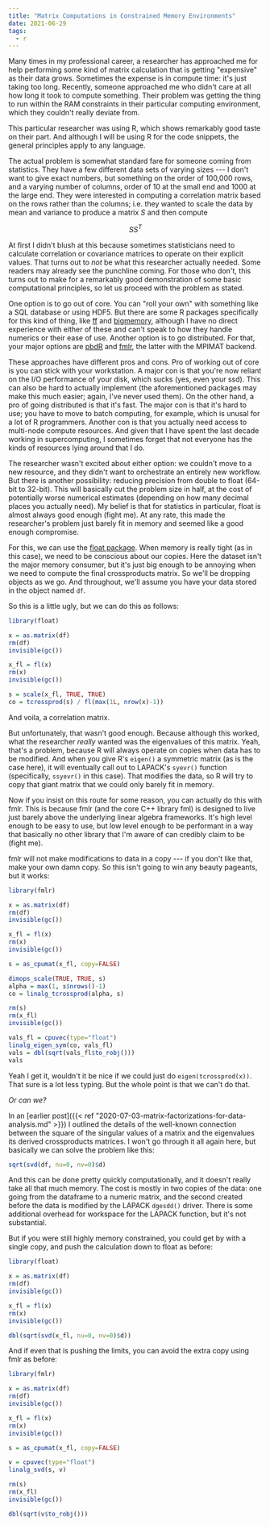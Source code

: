 ```yaml
---
title: "Matrix Computations in Constrained Memory Environments"
date: 2021-06-29
tags:
  - r
---
```


Many times in my professional career, a researcher has approached me for help performing some kind of matrix calculation that is getting "expensive" as their data grows. Sometimes the expense is in compute time: it's just taking too long. Recently, someone approached me who didn't care at all how long it took to compute something. Their problem was getting the thing to run within the RAM constraints in their particular computing environment, which they couldn't really deviate from.

This particular researcher was using R, which shows remarkably good taste on their part. And although I will be using R for the code snippets, the general principles apply to any language.

The actual problem is somewhat standard fare for someone coming from statistics. They have a few different data sets of varying sizes --- I don't want to give exact numbers, but something on the order of 100,000 rows, and a varying number of columns, order of 10 at the small end and 1000 at the large end. They were interested in computing a correlation matrix based on the rows rather than the columns; i.e. they wanted to scale the data by mean and variance to produce a matrix $S$ and then compute

$$ SS^T $$

At first I didn't blush at this because sometimes statisticians need to calculate correlation or covariance matrices to operate on their explicit values. That turns out to *not* be what this researcher actually needed. Some readers may already see the punchline coming. For those who don't, this turns out to make for a remarkably good demonstration of some basic computational principles, so let us proceed with the problem as stated.

One option is to go out of core. You can "roll your own" with something like a SQL database or using HDF5. But there are some R packages specifically for this kind of thing, like [ff](https://cran.r-project.org/web/packages/ff/index.html) and [bigmemory](https://cran.r-project.org/web/packages/bigmemory/index.html), although I have no direct experience with either of these and can't speak to how they handle numerics or their ease of use. Another option is to go distributed. For that, your major options are [pbdR](https://pbdr.org/) and [fmlr](http://github.com/fml-fam/fmlr), the latter with the MPIMAT backend.

These approaches have different pros and cons. Pro of working out of core is you can stick with your workstation. A major con is that you're now reliant on the I/O performance of your disk, which sucks (yes, even your ssd). This can also be hard to actually implement (the aforementioned packages may make this much easier; again, I've never used them). On the other hand, a pro of going distributed is that it's fast. The major con is that it's hard to use; you have to move to batch computing, for example, which is unusal for a lot of R programmers. Another con is that you actually need access to multi-node compute resources. And given that I have spent the last decade working in supercomputing, I sometimes forget that not everyone has the kinds of resources lying around that I do.

The researcher wasn't excited about either option: we couldn't move to a new resource, and they didn't want to orchestrate an entirely new workflow. But there is another possibility: reducing precision from double to float (64-bit to 32-bit). This will basically cut the problem size in half, at the cost of potentially worse numerical estimates (depending on how many decimal places you actually need). My belief is that for statistics in particular, float is almost always good enough (fight me). At any rate, this made the researcher's problem just barely fit in memory and seemed like a good enough compromise.

For this, we can use the [float package](https://cran.r-project.org/web/packages/float/index.html). When memory is really tight (as in this case), we need to be conscious about our copies. Here the dataset isn't the major memory consumer, but it's just big enough to be annoying when we need to compute the final crossproducts matrix. So we'll be dropping objects as we go. And throughout, we'll assume you have your data stored in the object named `df`.

So this is a little ugly, but we can do this as follows:

```r
library(float)

x = as.matrix(df)
rm(df)
invisible(gc())

x_fl = fl(x)
rm(x)
invisible(gc())

s = scale(x_fl, TRUE, TRUE)
co = tcrossprod(s) / fl(max(1L, nrow(x)-1))
```

And voila, a correlation matrix.

But unfortunately, that wasn't good enough. Because although this worked, what the researcher *really* wanted was the eigenvalues of this matrix. Yeah, that's a problem, because R will always operate on copies when data has to be modified. And when you give R's `eigen()` a symmetric matrix (as is the case here), it will eventually call out to LAPACK's `syevr()` function (specifically, `ssyevr()` in this case). That modifies the data, so R will try to copy that giant matrix that we could only barely fit in memory.

Now if you insist on this route for some reason, you can actually do this with fmlr. This is because fmlr (and the core C++ library fml) is designed to live just barely above the underlying linear algebra frameworks. It's high level enough to be easy to use, but low level enough to be performant in a way that basically no other library that I'm aware of can credibly claim to be (fight me).

fmlr will not make modifications to data in a copy --- if you don't like that, make your own damn copy. So this isn't going to win any beauty pageants, but it works:

```r
library(fmlr)

x = as.matrix(df)
rm(df)
invisible(gc())

x_fl = fl(x)
rm(x)
invisible(gc())

s = as_cpumat(x_fl, copy=FALSE)

dimops_scale(TRUE, TRUE, s)
alpha = max(1, s$nrows()-1)
co = linalg_tcrossprod(alpha, s)

rm(s)
rm(x_fl)
invisible(gc())

vals_fl = cpuvec(type="float")
linalg_eigen_sym(co, vals_fl)
vals = dbl(sqrt(vals_fl$to_robj()))
vals
```

Yeah I get it, wouldn't it be nice if we could just do `eigen(tcrossprod(x))`. That sure is a lot less typing. But the whole point is that we can't do that.

*Or can we?*

In an [earlier post]({{< ref "2020-07-03-matrix-factorizations-for-data-analysis.md" >}}) I outlined the details of the well-known connection between the square of the singular values of a matrix and the eigenvalues its derived crossproducts matrices. I won't go through it all again here, but basically we can solve the problem like this:

```r
sqrt(svd(df, nu=0, nv=0)$d)
```

And this can be done pretty quickly computationally, and it doesn't really take all that much memory. The cost is mostly in two copies of the data: one going from the dataframe to a numeric matrix, and the second created before the data is modified by the LAPACK `dgesdd()` driver. There is some additional overhead for workspace for the LAPACK function, but it's not substantial.

But if you were still highly memory constrained, you could get by with a single copy, and push the calculation down to float as before:

```r
library(float)

x = as.matrix(df)
rm(df)
invisible(gc())

x_fl = fl(x)
rm(x)
invisible(gc())

dbl(sqrt(svd(x_fl, nu=0, nv=0)$d))
```

And if even that is pushing the limits, you can avoid the extra copy using fmlr as before:

```r
library(fmlr)

x = as.matrix(df)
rm(df)
invisible(gc())

x_fl = fl(x)
rm(x)
invisible(gc())

s = as_cpumat(x_fl, copy=FALSE)

v = cpuvec(type="float")
linalg_svd(s, v)

rm(s)
rm(x_fl)
invisible(gc())

dbl(sqrt(v$to_robj()))
```
